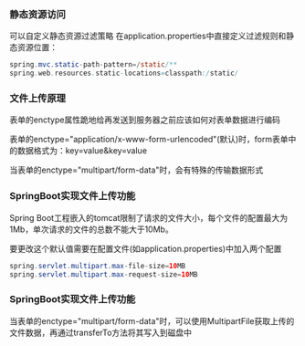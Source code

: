 ### 静态资源访问


可以自定义静态资源过滤策略
在application.properties中直接定义过滤规则和静态资源位置：

```java
spring.mvc.static-path-pattern=/static/**
spring.web.resources.static-locations=classpath:/static/
```


### 文件上传原理


表单的enctype属性跪地给再发送到服务器之前应该如何对表单数据进行编码

表单的enctype="application/x-www-form-urlencoded"(默认)时，form表单中的数据格式为：key=value&key=value

当表单的enctype="multipart/form-data"时，会有特殊的传输数据形式


### SpringBoot实现文件上传功能


Spring Boot工程嵌入的tomcat限制了请求的文件大小，每个文件的配置最大为1Mb，单次请求的文件的总数不能大于10Mb。

要更改这个默认值需要在配置文件(如application.properties)中加入两个配置

```java
spring.servlet.multipart.max-file-size=10MB
spring.servlet.multipart.max-request-size=10MB
```


### SpringBoot实现文件上传功能


当表单的enctype="multipart/form-data"时，可以使用MultipartFile获取上传的文件数据，再通过transferTo方法将其写入到磁盘中